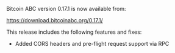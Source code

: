 Bitcoin ABC version 0.17.1 is now available from:

  <https://download.bitcoinabc.org/0.17.1/>

This release includes the following features and fixes:
 - Added CORS headers and pre-flight request support via RPC

